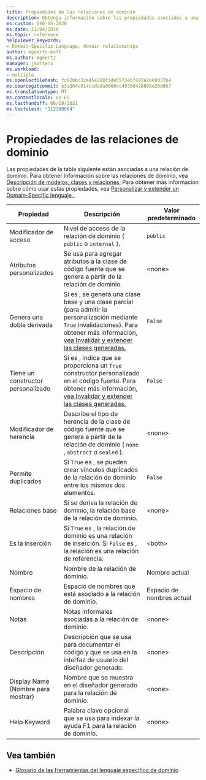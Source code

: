 ```yaml
---
title: Propiedades de las relaciones de dominio
description: Obtenga información sobre las propiedades asociadas a una relación de dominioshop, como Modificador de acceso, Atributos personalizados y Genera doble derivado.
ms.custom: SEO-VS-2020
ms.date: 11/04/2016
ms.topic: reference
helpviewer_keywords:
- Domain-Specific Language, domain relationships
author: mgoertz-msft
ms.author: mgoertz
manager: jmartens
ms.workload:
- multiple
ms.openlocfilehash: fc92bbc32a454208f3d455734b7697a2e69037b4
ms.sourcegitcommit: e3a364c014ccdada0860cc4930d428808e20d667
ms.translationtype: MT
ms.contentlocale: es-ES
ms.lasthandoff: 06/19/2021
ms.locfileid: "112390664"
---
```

# <a name="properties-of-domain-relationships"></a>Propiedades de las relaciones de dominio
Las propiedades de la tabla siguiente están asociadas a una relación de dominio. Para obtener información sobre las relaciones de dominio, vea [Descripción de modelos, clases y relaciones.](../modeling/understanding-models-classes-and-relationships.md) Para obtener más información sobre cómo usar estas propiedades, vea [Personalizar y extender un Domain-Specific lenguaje .](../modeling/customizing-and-extending-a-domain-specific-language.md)

|Propiedad|Descripción|Valor predeterminado|
|-|-|-|
|Modificador de acceso|Nivel de acceso de la relación de dominio ( `public` o `internal` ).|`public`|
|Atributos personalizados|Se usa para agregar atributos a la clase de código fuente que se genera a partir de la relación de dominio.|\<none>|
|Genera una doble derivada|Si es , se genera una clase base y una clase parcial (para admitir la personalización mediante `True` invalidaciones). Para obtener más información, [vea Invalidar y extender las clases generadas.](../modeling/overriding-and-extending-the-generated-classes.md)|`False`|
|Tiene un constructor personalizado|Si es , indica que se proporciona un `True` constructor personalizado en el código fuente. Para obtener más información, [vea Invalidar y extender las clases generadas.](../modeling/overriding-and-extending-the-generated-classes.md)|`False`|
|Modificador de herencia|Describe el tipo de herencia de la clase de código fuente que se genera a partir de la relación de dominio ( `none` , `abstract` o `sealed` ).|\<none>|
|Permite duplicados|Si `True` es , se pueden crear vínculos duplicados de la relación de dominio entre los mismos dos elementos.|`False`|
|Relaciones base|Si se deriva la relación de dominio, la relación base de la relación de dominio.|\<none>|
|Es la inserción|Si `True` es , la relación de dominio es una relación de inserción. Si `False` es , la relación es una relación de referencia.|\<both>|
|Nombre|Nombre de la relación de dominio.|Nombre actual|
|Espacio de nombres|Espacio de nombres que está asociado a la relación de dominio.|Espacio de nombres actual|
|Notas|Notas informales asociadas a la relación de dominio.|\<none>|
|Descripción|Descripción que se usa para documentar el código y que se usa en la interfaz de usuario del diseñador generado.|\<none>|
|Display Name (Nombre para mostrar)|Nombre que se muestra en el diseñador generado para la relación de dominio.|\<none>|
|Help Keyword|Palabra clave opcional que se usa para indexar la ayuda F1 para la relación de dominio.|\<none>|

## <a name="see-also"></a>Vea también

- [Glosario de las Herramientas del lenguaje específico de dominio](/previous-versions/bb126564(v=vs.100))